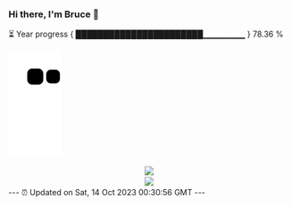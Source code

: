 ### Hi there, I'm Bruce 👋
⏳ Year progress { ███████████████████████▁▁▁▁▁▁▁ } 78.36 %

![](https://raw.githubusercontent.com/Swiftie13st/Swiftie13st/main/assets/github-contribution-grid-snake.svg)


<div align="center"> <img src="https://metrics.lecoq.io/Swiftie13st?template=classic&config.timezone=Asia%2FShanghai"> </div>

<div align="center"> <img src="https://github-readme-streak-stats.herokuapp.com/?user=Swiftie13st" /> </div>
---
⏰ Updated on Sat, 14 Oct 2023 00:30:56 GMT
---

